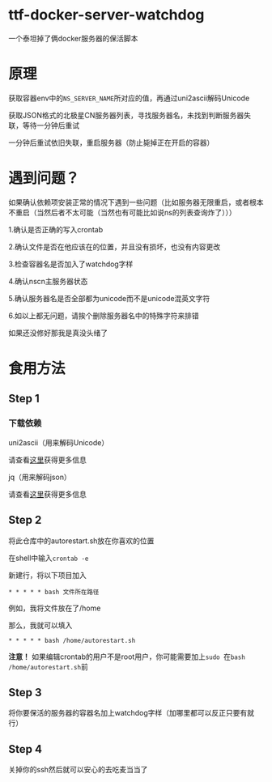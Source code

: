 # ttf-docker-server-watchdog

一个泰坦掉了俩docker服务器的保活脚本

# 原理

获取容器env中的`NS_SERVER_NAME`所对应的值，再通过uni2ascii解码Unicode

获取JSON格式的北极星CN服务器列表，寻找服务器名，未找到判断服务器失联，等待一分钟后重试

一分钟后重试依旧失联，重启服务器（防止毙掉正在开启的容器）

# 遇到问题？

如果确认依赖项安装正常的情况下遇到一些问题（比如服务器无限重启，或者根本不重启（当然后者不太可能（当然也有可能比如说ns的列表查询炸了）））

1.确认是否正确的写入crontab

2.确认文件是否在他应该在的位置，并且没有损坏，也没有内容更改

3.检查容器名是否加入了watchdog字样

4.确认nscn主服务器状态

5.确认服务器名是否全部都为unicode而不是unicode混英文字符

6.如以上都无问题，请挨个删除服务器名中的特殊字符来排错

如果还没修好那我是真没头绪了

# 食用方法

## Step 1

### 下载依赖

uni2ascii（用来解码Unicode）

请查看[这里](https://www.billposer.org/Software/uni2ascii.html#downloads)获得更多信息

jq（用来解码json）

请查看[这里](https://jqlang.github.io/jq/download/)获得更多信息

## Step 2

将此仓库中的autorestart.sh放在你喜欢的位置

在shell中输入`crontab -e`

新建行，将以下项目加入

`* * * * * bash 文件所在路径`

例如，我将文件放在了/home

那么，我就可以填入

`* * * * * bash /home/autorestart.sh`

**注意！** 如果编辑crontab的用户不是root用户，你可能需要加上`sudo `在`bash /home/autorestart.sh`前

## Step 3

将你要保活的服务器的容器名加上watchdog字样（加哪里都可以反正只要有就行）

## Step 4

关掉你的ssh然后就可以安心的去吃麦当当了
